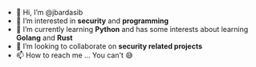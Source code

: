 - 👋 Hi, I’m @jbardasib
- 👀 I’m interested in __security__ and __programming__
- 🌱 I’m currently learning __Python__ and has some interests about learning __Golang__ and __Rust__
- 💞️ I’m looking to collaborate on __security related projects__
- 📫 How to reach me ... You can't :sweat_smile:

<!---
jbardasib/jbardasib is a ✨ special ✨ repository because its `README.md` (this file) appears on your GitHub profile.
You can click the Preview link to take a look at your changes.
--->
